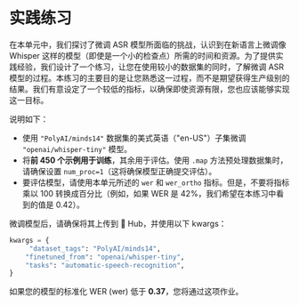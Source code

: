 # 实践练习
在本单元中，我们探讨了微调 ASR 模型所面临的挑战，认识到在新语言上微调像 Whisper 这样的模型（即使是一个小的检查点）所需的时间和资源。为了提供实践经验，我们设计了一个练习，让您在使用较小的数据集的同时，了解微调 ASR 模型的过程。本练习的主要目的是让您熟悉这一过程，而不是期望获得生产级别的结果。我们有意设定了一个较低的指标，以确保即使资源有限，您也应该能够实现这一目标。

说明如下：

+ 使用 `"PolyAI/minds14"` 数据集的美式英语（"en-US"）子集微调 `"openai/whisper-tiny"` 模型。
+ 将**前 450 个示例用于训练**，其余用于评估。使用 `.map` 方法预处理数据集时，请确保设置 `num_proc=1`（这将确保模型正确提交评估）。
+ 要评估模型，请使用本单元所述的 `wer` 和 `wer_ortho` 指标。但是，不要将指标乘以 100 转换成百分比（例如，如果 WER 是 42%，我们希望在本练习中看到的值是 0.42）。

微调模型后，请确保将其上传到 🤗 Hub，并使用以下 kwargs：

```python
kwargs = {
     "dataset_tags": "PolyAI/minds14",
    "finetuned_from": "openai/whisper-tiny",
    "tasks": "automatic-speech-recognition",
}
```

如果您的模型的标准化 WER (wer) 低于 **0.37**，您将通过这项作业。
